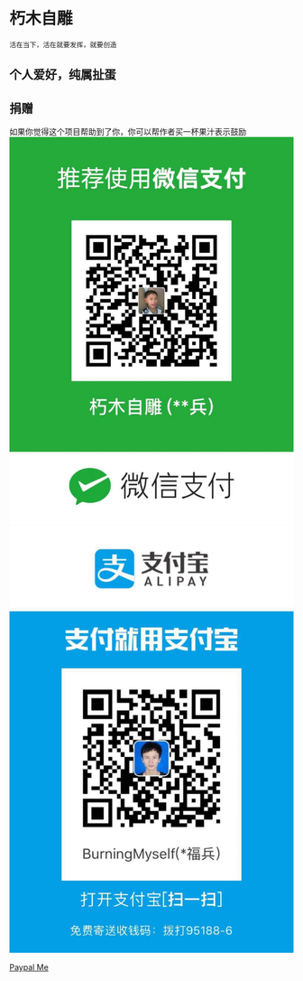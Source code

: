 # 朽木自雕

    活在当下，活在就要发挥，就要创造
## 个人爱好，纯属扯蛋
## 捐赠
如果你觉得这个项目帮助到了你，你可以帮作者买一杯果汁表示鼓励
![wx](./img/paywx.jpg)
![ali](./img/payali.jpg)

[Paypal Me](https://paypal.me/yangfubing)

